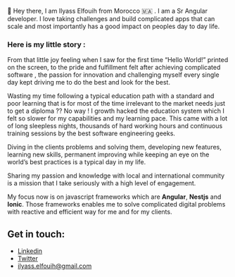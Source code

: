 👋 Hey there, I am Ilyass Elfouih from Morocco 🇲🇦 . I am a Sr Angular developer. I love taking challenges and build complicated apps that can scale and most importantly has a good impact on peoples day to day life.

### Here is my little story :

From that little joy feeling when I saw for the first time “Hello World!” printed on the screen, to the pride and fulfillment felt after achieving complicated software , the passion for innovation and challenging myself every single day kept driving me to do the best and look for the best. 

Wasting my time following a typical education path with a standard and poor learning that is for most of the time irrelevant to the market needs just to get a diploma ?? No way !
I growth hacked the education system which I felt so slower for my capabilities and my learning pace. This came with a lot of long sleepless nights, thousands of hard working hours and continuous training sessions by the best software engineering geeks. 

Diving in the clients problems and solving them, developing new features, learning new skills, permanent improving while keeping an eye on the world’s best practices is a typical day in my life.

Sharing my passion and knowledge with local and international community is a mission that I take seriously with a high level of engagement.

My focus now is on javascript frameworks which are **Angular**, **Nestjs** and **Ionic**.
Those frameworks enables me to solve complicated digital problems with reactive and efficient way for me and for my clients.

## Get in touch: 
- [Linkedin](https://www.linkedin.com/in/ilyass-elfouih/)
- [Twitter](https://twitter.com/elfouih)
- ilyass.elfouih@gmail.com
